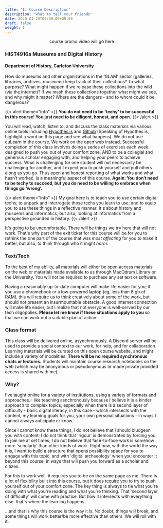 ```yaml
---
title: "1. Course Description"
description: "what to tell your friends"
date: 2020-01-28T00:39:09+09:00
draft: false
weight: 1
---
```


<p align="center">course promo video will go here</p>

### HIST4916a Museums and Digital History 
#### Department of History, Carleton University

How do museums and other organizations in the ‘GLAM’ sector (galleries, libraries, archives, museums) keep track of their collections? To what purpose? What might happen if we release these collections into the wild (via the internet)? If we mash these collections together what might we see, and why might it matter? Where are the dangers - and to whom could it be dangerous?

{{< alert theme="info" >}}
**You do not need to be 'techy' to be successful in this course! You just need to be diligent, honest, and open.**
{{< /alert >}}

You will read, watch, listen to, and discuss the class materials via various online tools including [Hypothes.is](http://hypothes.is) and [Github](http://github.com) (Speaking of Hypothes.is, highlight a word on this page and see what happens). We do not use cuLearn in the course. We work on the open web instead. Successful completion of this class involves doing a series of exercises each week designed to push you out of your comfort zone, AND to be a collegial and generous scholar engaging with, and helping your peers to achieve success. What is challenging for one student will not necessarily be challenging for another, and I expect you to push yourself and pull others along as you go. Thus open and honest reporting of what works and what hasn’t worked, is a meaningful aspect of this course. **Again: You don’t need to be techy to succeed, but you do need to be willing to embrace when things go ‘wrong’.**



{{< alert theme="info" >}}
My goal here is to teach you to use certain digital techs; to unpack and interrogate those techs you learn to use; and to equip you to use these things in a reflective manner. It's about history and musuems and informatics, but also, looking at informatics from a perspective grounded in history.
{{< /alert >}}

It's going to be uncomfortable. There will be things we try here that will not work. That's why part of the exit ticket for this course will be for you to rethink the one part of the course that was _most affecting_ for you to make it better, but also, to think through who it might _harm_.

### Text/Tech
To the best of my ability, all materials will either be open access materials on the web or materials made available to us through MacOdrum Library or the University. You will not be required to purchase any set text or software.

Having a reasonably up-to-date computer will make life easier for you; if you use a chromebook or a low-powered laptop (eg, less than 8 gb of RAM), this will require us to think creatively about some of the work, but should not present an insurmountable obstacle. A good internet connection will make life easier, but I realize that not everyone is well-served by our tech oligopolies. **Please let me know if these situations apply to you** so that we can work out a suitable plan of action.

### Class format
This class will be delivered online, asynchronously. A Discord server will be used to provide a social context to our work, for help, and for collaboration. Learning materials will be curated on this open course website, and might include a variety of modalities. **There will be no required synchronous chats or lectures.** Students will maintain course research notebooks on the web (which may be anonymous or pseudonymous or made private provided access is shared with me).


### Why?
I've taught online for a variety of institutions, using a variety of formats and approaches. I like teaching asnchronously because I believe it is a kinder approach to complex topics, especially when there is a second layer of difficulty - basic digital literacy, in this case - which intersects with the content, my learning goals for you, your own personal situations - in ways I cannot always anticipate or know.

Since I cannot know these things, I do not believe that I should bludgeon you with content; I do not think that 'rigour' is demonstrated by forcing you to join me at set times; I do not believe that face-to-face work is somehow more 'scholarly' than other kinds of work. Right now, with the world the way it is, I want to build a structure that opens possibility space for you to engage with this topic, and with 'digital archaeology' when you encounter it beyond this course, in ways that will push you forward as a scholar and citizen.

For this to work well, it requires you to be on the same page as me. There is a lot of flexibility built into this course, but it does require you to try to push yourself out of your comfort zone. The key thing is always to tie what you're doing with what you're reading and what you're thinking. That 'second layer of difficulty' will come with practice. But how it intersects with everything else: that's where the learning happens.

...and that is why this course is the way it is. No doubt, things will break, and some things will work better/be more effective than others. We will roll with it.
